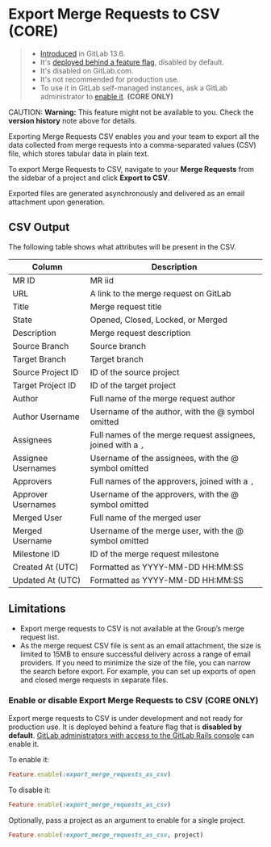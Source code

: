 # Export Merge Requests to CSV **(CORE)**

> - [Introduced](https://gitlab.com/gitlab-org/gitlab/-/issues/3619) in GitLab 13.6.
> - It's [deployed behind a feature flag](../../../administration/feature_flags.md), disabled by default.
> - It's disabled on GitLab.com.
> - It's not recommended for production use.
> - To use it in GitLab self-managed instances, ask a GitLab administrator to [enable it](#enable-or-disable-export-merge-requests-to-csv). **(CORE ONLY)**

CAUTION: **Warning:**
This feature might not be available to you. Check the **version history** note above for details.

Exporting Merge Requests CSV enables you and your team to export all the data collected from merge requests into a comma-separated values (CSV) file, which stores tabular data in plain text. 

To export Merge Requests to CSV, navigate to your **Merge Requests** from the sidebar of a project and click **Export to CSV**.

Exported files are generated asynchronously and delivered as an email attachment upon generation.

## CSV Output

The following table shows what attributes will be present in the CSV.

| Column             | Description                                                  |
|--------------------|--------------------------------------------------------------|
| MR ID              | MR iid                                                       |
| URL                | A link to the merge request on GitLab                        |
| Title              | Merge request title                                          |
| State              | Opened, Closed, Locked, or Merged                            |
| Description        | Merge request description                                    |
| Source Branch      | Source branch                                                |
| Target Branch      | Target branch                                                |
| Source Project ID  | ID of the source project                                     |
| Target Project ID  | ID of the target project                                     |
| Author             | Full name of the merge request author                        |
| Author Username    | Username of the author, with the @ symbol omitted            |
| Assignees          | Full names of the merge request assignees, joined with a `,` |
| Assignee Usernames | Username of the assignees, with the @ symbol omitted         |
| Approvers          | Full names of the approvers, joined with a `,`               |
| Approver Usernames | Username of the approvers, with the @ symbol omitted         |
| Merged User        | Full name of the merged user                                 |
| Merged Username    | Username of the merge user, with the @ symbol omitted        |
| Milestone ID       | ID of the merge request milestone                            |
| Created At (UTC)   | Formatted as YYYY-MM-DD HH:MM:SS                             |
| Updated At (UTC)   | Formatted as YYYY-MM-DD HH:MM:SS                             |

## Limitations

- Export merge requests to CSV is not available at the Group’s merge request list.
- As the merge request CSV file is sent as an email attachment, the size is limited to 15MB to ensure successful delivery across a range of email providers. If you need to minimize the size of the file, you can narrow the search before export. For example, you can set up exports of open and closed merge requests in separate files. 

### Enable or disable Export Merge Requests to CSV **(CORE ONLY)**

Export merge requests to CSV is under development and not ready for production use. It is
deployed behind a feature flag that is **disabled by default**.
[GitLab administrators with access to the GitLab Rails console](../../../administration/feature_flags.md)
can enable it.

To enable it:

```ruby
Feature.enable(:export_merge_requests_as_csv)
```

To disable it:

```ruby
Feature.enable(:export_merge_requests_as_csv)
```

Optionally, pass a project as an argument to enable for a single project.

```ruby
Feature.enable(:export_merge_requests_as_csv, project)
```
